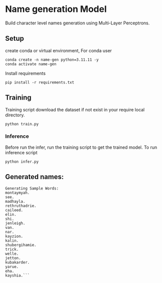 # Name generation Model
Build character level names generation using Multi-Layer Perceptrons.

## Setup
create conda or virtual environment, For conda user
```
conda create -n name-gen python=3.11.11 -y
conda activate name-gen
```
Install requirements
```
pip install -r requirements.txt
```
## Training 
Training script download the dataset if not exist in your require local directory.
```
python train.py
```

### Inference

Before run the infer, run the training script to get the trained model. To run inference script
```
python infer.py
```

## Generated names:
```
Generating Sample Words:
montaymyah.
see.
madhayla.
rethruthadrie.
caileed.
elin.
shi.
jenleigh.
van.
nar.
kayzion.
kalin.
shubergihamie.
trick.
welle.
jetton.
kubakarder.
yarue.
eha.
kayshia.```